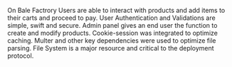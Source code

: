 On Bale Factrory
Users are able to interact with products and add items to their carts and proceed to pay.
User Authentication and Validations are simple, swift and secure.
Admin panel gives an end user the function to create and modify products.
Cookie-session was integrated to optimize caching.
Multer and other key dependencies were used to optimize file parsing.
File System is a major resource and critical to the deployment protocol.
